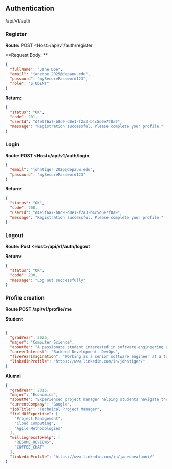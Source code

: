 ## Authentication 
/api/v1/auth
 
### Register
**Route:** POST \<Host\>/api/v1/auth/register

**Request Body: **
```json
{
  "fullName": "Jane Doe",
  "email": "janedoe_2025@depauw.edu",
  "password": "mySecurePassword123",
  "role": "STUDENT"
}
```
**Return:**
```json
{
  "status": "OK",
  "code": 201,  
  "userId": "d4e5f6a7-b8c9-d0e1-f2a3-b4c5d6e7f8a9",
  "message": "Registration successful. Please complete your profile."
}
```

### Login
**Route: POST \<Host\>/api/v1/auth/login**
```json
{
  "email": "johntiger_2026@depauw.edu",
  "password": "mySecurePassword123"
}
```
**Return:**
```json
{
  "status": "OK",
  "code": 200,  
  "userId": "d4e5f6a7-b8c9-d0e1-f2a3-b4c5d6e7f8a9",
  "message": "Registration successful. Please complete your profile."
}
```

### Logout
**Route: Post \<Host\>/api/v1/auth/logout**

**Return:**
```json
{
  "status": "OK",
  "code": 200,
  "message": "Log out successfully"
}
```

### Profile creation
**Route POST <Host>/api/v1/profile/me**

**Student**
```json

{
  "gradYear": 2026,
  "major": "Computer Science",
  "aboutMe": "A passionate student interested in software engineering and cloud technologies. Eager to connect with alumni in the field.",
  "careerInterest": "Backend Development, DevOps",
  "fiveYearImagination": "Working as a senior software engineer at a top tech company, leading a team.",
  "linkedinProfile": "https://www.linkedin.com/in/johntiger/"
}
```
**Alumni**
```json
{
  "gradYear": 2015,
  "major": "Economics",
  "aboutMe": "Experienced project manager helping students navigate their careers. Currently at Google.",
  "currentCompany": "Google",
  "jobTitle": "Technical Project Manager",
  "fieldOfExpertise": [
    "Project Management",
    "Cloud Computing",
    "Agile Methodologies"
  ],
  "willingnessToHelp": [
    "RESUME_REVIEWS",
    "COFFEE_CHAT"
  ],
  "linkedinProfile": "https://www.linkedin.com/in/janedoealumni/"
}
```


